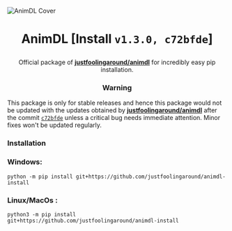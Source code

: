 ![AnimDL Cover](https://i.imgur.com/nNXSZi6.png)

<h1><p align="center"> AnimDL [Install <code>v1.3.0, c72bfde</code>]</h1>

<p align="center">Official package of <a href="https://github.com/justfoolingaround/animdl"><strong>justfoolingaround/animdl</strong></a> for incredibly easy pip installation.</p>

<h3><p align="center">Warning</p></h3>

This package is only for stable releases and hence this package would not be updated with the updates obtained by [**justfoolingaround/animdl**](https://github.com/justfoolingaround/animdl) after the commit [`c72bfde`](https://github.com/justfoolingaround/animdl/commit/c72bfde290d2f3dd9bcb1c0fd670a286e3ef93fb) unless a critical bug needs immediate attention. Minor fixes won't be updated regularly. 

<h3> Installation </h3>

### Windows:
```
python -m pip install git+https://github.com/justfoolingaround/animdl-install
```
### Linux/MacOs :
```
python3 -m pip install git+https://github.com/justfoolingaround/animdl-install
```
